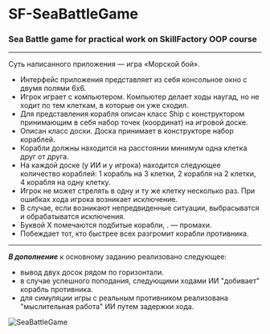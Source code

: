 # SF-SeaBattleGame

### Sea Battle game for practical work on SkillFactory OOP course

---

Суть написанного приложения — игра «Морской бой».

- Интерфейс приложения представляет из себя консольное окно с двумя полями 6х6.
- Игрок играет с компьютером. Компьютер делает ходы наугад, но не ходит по тем клеткам, в которые он уже сходил.
- Для представления корабля описан класс Ship с конструктором принимающим в себя набор точек (координат) на игровой доске.
- Описан класс доски. Доска принимает в конструкторе набор кораблей.
- Корабли должны находится на расстоянии минимум одна клетка друг от друга.
- На каждой доске (у ИИ и у игрока) находится следующее количество кораблей: 1 корабль на 3 клетки, 2 корабля на 2 клетки, 4 корабля на одну клетку.
- Игрок не может стрелять в одну и ту же клетку несколько раз. При ошибках хода игрока возникает исключение.
- В случае, если возникают непредвиденные ситуации, выбрасыватся и обрабатыватся исключения.
- Буквой X помечаются подбитые корабли, . — промахи.
- Побеждает тот, кто быстрее всех разгромит корабли противника.

---
___В дополнение___ к основному заданию реализовано следующее:
- вывод двух досок рядом по горизонтали. 
- в случае успешного поподания, следующими ходами ИИ "добивает" корабль противника.
- для симуляции игры с реальным противником реализована "мыслительная работа" ИИ путем задержки хода.      
              
![SeaBattleGame](https://github.com/ZhArtem/SF-SeaBattleGame/assets/114347290/eb10854d-0c53-4c71-95eb-4eba4facc0e2)
